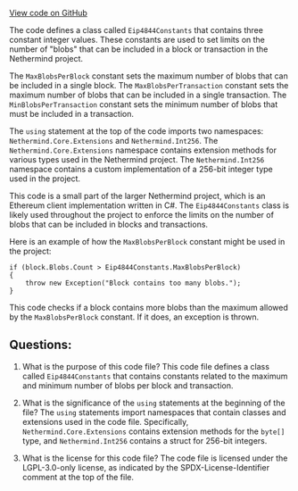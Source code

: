 [View code on GitHub](https://github.com/nethermindeth/nethermind/Nethermind.Core/Eip4844Constants.cs)

The code defines a class called `Eip4844Constants` that contains three constant integer values. These constants are used to set limits on the number of "blobs" that can be included in a block or transaction in the Nethermind project. 

The `MaxBlobsPerBlock` constant sets the maximum number of blobs that can be included in a single block. The `MaxBlobsPerTransaction` constant sets the maximum number of blobs that can be included in a single transaction. The `MinBlobsPerTransaction` constant sets the minimum number of blobs that must be included in a transaction.

The `using` statement at the top of the code imports two namespaces: `Nethermind.Core.Extensions` and `Nethermind.Int256`. The `Nethermind.Core.Extensions` namespace contains extension methods for various types used in the Nethermind project. The `Nethermind.Int256` namespace contains a custom implementation of a 256-bit integer type used in the project.

This code is a small part of the larger Nethermind project, which is an Ethereum client implementation written in C#. The `Eip4844Constants` class is likely used throughout the project to enforce the limits on the number of blobs that can be included in blocks and transactions. 

Here is an example of how the `MaxBlobsPerBlock` constant might be used in the project:

```
if (block.Blobs.Count > Eip4844Constants.MaxBlobsPerBlock)
{
    throw new Exception("Block contains too many blobs.");
}
```

This code checks if a block contains more blobs than the maximum allowed by the `MaxBlobsPerBlock` constant. If it does, an exception is thrown.
## Questions: 
 1. What is the purpose of this code file?
   This code file defines a class called `Eip4844Constants` that contains constants related to the maximum and minimum number of blobs per block and transaction.

2. What is the significance of the `using` statements at the beginning of the file?
   The `using` statements import namespaces that contain classes and extensions used in the code file. Specifically, `Nethermind.Core.Extensions` contains extension methods for the `byte[]` type, and `Nethermind.Int256` contains a struct for 256-bit integers.

3. What is the license for this code file?
   The code file is licensed under the LGPL-3.0-only license, as indicated by the SPDX-License-Identifier comment at the top of the file.